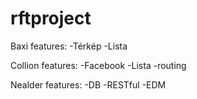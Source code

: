 # rftproject

Baxi features:
  -Térkép
  -Lista
  
Collion features:
  -Facebook
  -Lista
  -routing
  
Nealder features:
  -DB
  -RESTful
  -EDM
